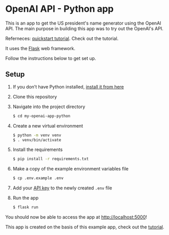 # OpenAI API - Python app

This is an app to get the US president's name generator using the OpenAI API. The main purpose in building this app was to try out the OpenAI's API.

Referneces: [quickstart tutorial](https://beta.openai.com/docs/quickstart). Check out the tutorial.

It uses the [Flask](https://flask.palletsprojects.com/en/2.0.x/) web framework. 

Follow the instructions below to get set up.

## Setup

1. If you don’t have Python installed, [install it from here](https://www.python.org/downloads/)

2. Clone this repository

3. Navigate into the project directory

   ```bash
   $ cd my-openai-app-python
   ```

4. Create a new virtual environment

   ```bash
   $ python -m venv venv
   $ . venv/bin/activate
   ```

5. Install the requirements

   ```bash
   $ pip install -r requirements.txt
   ```

6. Make a copy of the example environment variables file

   ```bash
   $ cp .env.example .env
   ```

7. Add your [API key](https://beta.openai.com/account/api-keys) to the newly created `.env` file

8. Run the app

   ```bash
   $ flask run
   ```

You should now be able to access the app at [http://localhost:5000](http://localhost:5000)! 

This app is created on the basis of this example app, check out the [tutorial](https://beta.openai.com/docs/quickstart).
